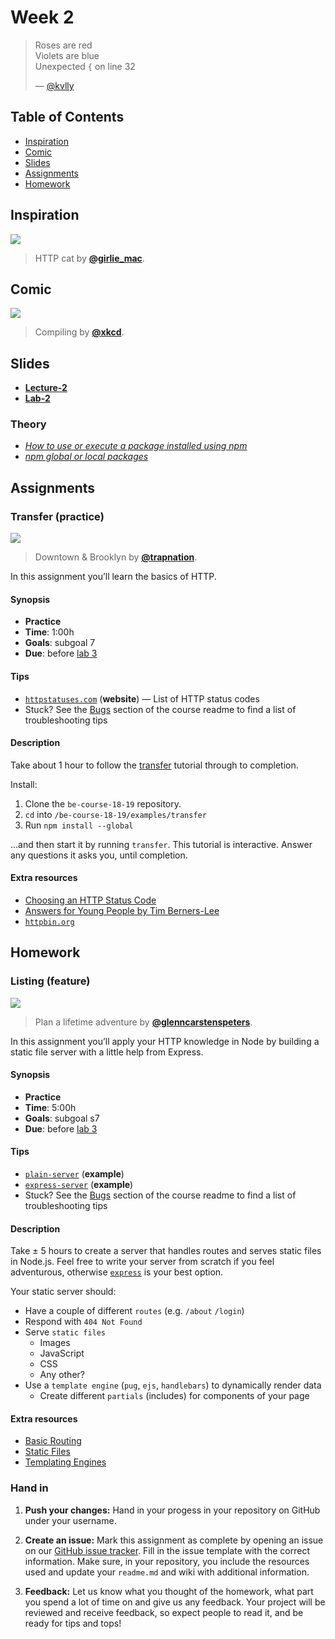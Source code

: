 # Week 2

> Roses are red\
> Violets are blue\
> Unexpected `{` on line 32
>
> — [@kvlly](https://twitter.com/kvlly/status/959827106384490496)

## Table of Contents

*   [Inspiration](#inspiration)
*   [Comic](#comic)
*   [Slides](#slides)
*   [Assignments](#assignments)
*   [Homework](#homework)

## Inspiration

[![][inspiration-cover]][inspiration-link]

> HTTP cat by [**@girlie_mac**][inspiration-author].

## Comic

[![][comic-cover]][comic-link]

> Compiling by [**@xkcd**][comic-author].

## Slides
*   [**Lecture-2**][slides-lecture]
*   [**Lab-2**][slides-lab]

### Theory
* [_How to use or execute a package installed using npm_](https://nodejs.dev/how-to-use-or-execute-a-package-installed-using-npm)
* [_npm global or local packages_](https://nodejs.dev/npm-global-or-local-packages)

## Assignments

### Transfer (practice)

[![][transfer-cover]][transfer-cover-source]

> Downtown & Brooklyn by [**@trapnation**][transfer-cover-author].

In this assignment you’ll learn the basics of HTTP.

#### Synopsis

*   **Practice**
*   **Time**: 1:00h
*   **Goals**: subgoal 7
*   **Due**: before [lab 3][w3lab]

#### Tips

*   [`httpstatuses.com`](https://httpstatuses.com)
    (**website**) — List of HTTP status codes
*   Stuck?  See the [Bugs][] section of the course readme to find a list of
    troubleshooting tips

#### Description

Take about 1 hour to follow the [transfer][] tutorial through to completion.

Install:

1. Clone the `be-course-18-19` repository.
2. `cd` into `/be-course-18-19/examples/transfer`
3. Run `npm install --global`

…and then start it by running `transfer`.
This tutorial is interactive.
Answer any questions it asks you, until completion.

#### Extra resources

*   [Choosing an HTTP Status Code](http://racksburg.com/choosing-an-http-status-code/)
*   [Answers for Young People by Tim Berners-Lee](https://www.w3.org/People/Berners-Lee/Kids.html)
*   [`httpbin.org`](https://httpbin.org)

## Homework

### Listing (feature)

[![][listing-cover]][listing-cover-source]

> Plan a lifetime adventure by [**@glenncarstenspeters**][listing-cover-author].

In this assignment you’ll apply your HTTP knowledge in Node by building a static
file server with a little help from Express.

#### Synopsis

*   **Practice**
*   **Time**: 5:00h
*   **Goals**: subgoal s7
*   **Due**: before [lab 3][w3lab]

#### Tips

*   [`plain-server`](examples/plain-server)
    (**example**)
*   [`express-server`](examples/express-server)
    (**example**)
*   Stuck?  See the [Bugs][] section of the course readme to find a list of
    troubleshooting tips

#### Description

Take ± 5 hours to create a server that handles routes and serves static files in Node.js. Feel free to write your server from scratch if you feel adventurous, otherwise [`express`](https://expressjs.com/) is your best option.

Your static server should:

*   Have a couple of different `routes` (e.g. `/about` `/login`)
*   Respond with `404 Not Found`
*   Serve `static files`
    * Images
    * JavaScript
    * CSS
    * Any other?
*   Use a `template engine` (`pug`, `ejs`, `handlebars`) to dynamically render data
    * Create different `partials` (includes) for components of your page

#### Extra resources

*   [Basic Routing](https://expressjs.com/en/starter/basic-routing.html)
*   [Static Files](https://expressjs.com/en/starter/static-files.html)
*   [Templating Engines](https://expressjs.com/en/guide/using-template-engines.html)

### Hand in

1. **Push your changes:**
Hand in your progess in your repository on GitHub under your username.

1. **Create an issue:**
Mark this assignment as complete by opening an issue on our [GitHub issue tracker][issues]. Fill in the issue template with the correct information. Make sure, in your repository, you include the resources used and update your `readme.md` and wiki with additional information.

3. **Feedback:**
Let us know what you thought of the homework, what part you spend a lot of time on and give us any feedback. Your project will be reviewed and receive feedback, so expect people to read it, and be ready for tips and tops!



[bugs]: readme.md#communication

[inspiration-cover]: https://http.cat/403

[inspiration-link]: https://http.cat

[inspiration-author]: https://twitter.com/girlie_mac

[comic-cover]: https://imgs.xkcd.com/comics/tech_support_cheat_sheet.png

[comic-link]: https://xkcd.com/627/

[comic-author]: https://xkcd.com

[slides-lecture]: https://docs.google.com/presentation/d/1uT6CVMdNig-I9oSwEHI-QiadINH96HYyRC-BIIPxhSI/edit?usp=sharing

[slides-lab]: https://docs.google.com/presentation/d/1DM7uDHM47PPvr3qjULJF-9qeP8StxW-BS8sSZWMLzYQ/edit?usp=sharing

[w3lab]: week-3.md

[w1a]: week-1.md#assignments

[issues]: https://github.com/cmda-bt/be-course-18-19/issues/new/choose

[transfer]: https://github.com/cmda-bt/be-course-18-19/tree/master/examples/transfer

[transfer-cover]: assets/images/transfer.jpg

[transfer-cover-source]: https://unsplash.com/photos/XAqaeyzj3NM

[transfer-cover-author]: https://unsplash.com/@trapnation

[listing-cover]: assets/images/listing.jpg

[listing-cover-source]: https://unsplash.com/photos/RLw-UC03Gwc

[listing-cover-author]: https://unsplash.com/@glenncarstenspeters

[mime-types]: https://www.npmjs.com/package/mime-types
